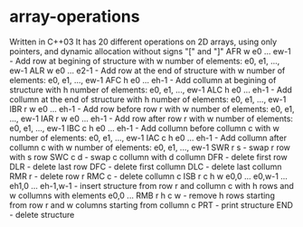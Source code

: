 # array-operations
Written in C++03
It has 20 different operations on 2D arrays, using only pointers, and dynamic allocation without signs "[" and "]"
AFR w e0 ... ew-1 - Add row at begining of structure with w number of elements: e0, e1, ..., ew-1
ALR w e0 ... e2-1 - Add row at the end of structure with w number of elements: e0, e1, ..., ew-1
AFC h e0 ... eh-1 - Add collumn at begining of structure with h number of elements: e0, e1, ..., ew-1
ALC h e0 ... eh-1 - Add collumn at the end of structure with h number of elements: e0, e1, ..., ew-1
IBR r w e0 ... eh-1 - Add row before row r with w number of elements: e0, e1, ..., ew-1
IAR r w e0 ... eh-1 - Add row after row r with w number of elements: e0, e1, ..., ew-1
IBC c h e0 ... eh-1 - Add collumn before collumn c with w number of elements: e0, e1, ..., ew-1
IAC c h e0 ... eh-1 - Add collumn after collumn c with w number of elements: e0, e1, ..., ew-1
SWR r s - swap r row with s row
SWC c d - swap c collumn with d collumn
DFR - delete first row
DLR - delete last row
DFC - delete first collumn
DLC - delete last collumn
RMR r - delete row r
RMC c - delete collumn c
ISB r c h w e0,0 ... e0,w-1 ... eh1,0 ... eh-1,w-1 - insert structure from row r and collumn c with h rows and w collumns with elements e0,0 ...
RMB r h c w - remove h rows starting from row r and w columns starting from collumn c
PRT - print structure
END - delete structure

